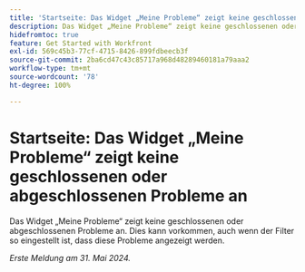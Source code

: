 ```yaml
---
title: 'Startseite: Das Widget „Meine Probleme“ zeigt keine geschlossenen oder abgeschlossenen Probleme an'
description: Das Widget „Meine Probleme“ zeigt keine geschlossenen oder abgeschlossenen Probleme an. Dies kann vorkommen, auch wenn der Filter so eingestellt ist, dass diese Probleme angezeigt werden.
hidefromtoc: true
feature: Get Started with Workfront
exl-id: 569c45b3-77cf-4715-8426-899fdbeecb3f
source-git-commit: 2ba6cd47c43c85717a968d48289460181a79aaa2
workflow-type: tm+mt
source-wordcount: '78'
ht-degree: 100%

---
```


# Startseite: Das Widget „Meine Probleme“ zeigt keine geschlossenen oder abgeschlossenen Probleme an

Das Widget „Meine Probleme“ zeigt keine geschlossenen oder abgeschlossenen Probleme an. Dies kann vorkommen, auch wenn der Filter so eingestellt ist, dass diese Probleme angezeigt werden.

_Erste Meldung am 31. Mai 2024._
